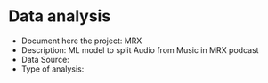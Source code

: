 # Data analysis
- Document here the project: MRX
- Description: ML model to split Audio from Music in MRX podcast
- Data Source:
- Type of analysis:


